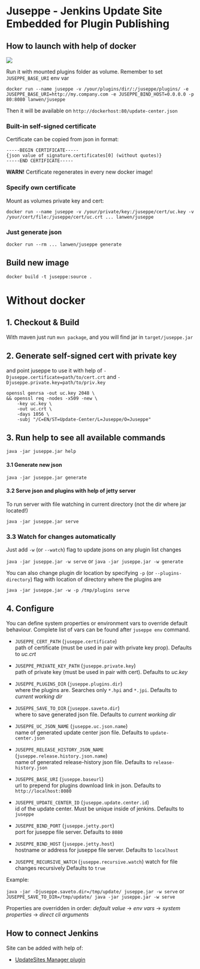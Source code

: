 # Juseppe - Jenkins Update Site Embedded for Plugin Publishing

## How to launch with help of docker
[![](https://badge.imagelayers.io/lanwen/juseppe:latest.svg)](https://imagelayers.io/?images=lanwen/juseppe:latest 'imagelayers.io')

Run it with mounted plugins folder as volume. Remember to set `JUSEPPE_BASE_URI` env var

```
docker run --name juseppe -v /your/plugins/dir/:/juseppe/plugins/ -e JUSEPPE_BASE_URI=http://my.company.com -e JUSEPPE_BIND_HOST=0.0.0.0 -p 80:8080 lanwen/juseppe
```

Then it will be available on `http://dockerhost:80/update-center.json`

### Built-in self-signed certificate

Certificate can be copied from json in format:

```
-----BEGIN CERTIFICATE-----
{json value of signature.certificates[0] (without quotes)}
-----END CERTIFICATE-----
```

**WARN!** Certificate regenerates in every new docker image!

### Specify own certificate

Mount as volumes private key and cert:

```
docker run --name juseppe -v /your/private/key:/juseppe/cert/uc.key -v /your/cert/file:/juseppe/cert/uc.crt ... lanwen/juseppe
```

### Just generate json

```
docker run --rm ... lanwen/juseppe generate
```

## Build new image  

`docker build -t juseppe:source .`

# Without docker

## 1. Checkout & Build 

With maven just run `mvn package`, and you will find jar in `target/juseppe.jar`

## 2. Generate self-signed cert with private key

and point juseppe to use it with help of `-Djuseppe.certificate=path/to/cert.crt` and `-Djuseppe.private.key=path/to/priv.key` 

```
openssl genrsa -out uc.key 2048 \
&& openssl req -nodes -x509 -new \
    -key uc.key \
    -out uc.crt \
    -days 1056 \
    -subj "/C=EN/ST=Update-Center/L=Juseppe/O=Juseppe"
```
 
## 3. Run help to see all available commands

`java -jar juseppe.jar help`

#### 3.1 Generate new json

`java -jar juseppe.jar generate`

#### 3.2 Serve json and plugins with help of jetty server

To run server with file watching in current directory (not the dir where jar located!)

`java -jar juseppe.jar serve`

### 3.3 Watch for changes automatically

Just add `-w` (or `--watch`) flag to update jsons on any plugin list changes

`java -jar juseppe.jar -w serve` or `java -jar juseppe.jar -w generate`

You can also change plugin dir location by specifying `-p` (or `--plugins-directory`) flag with location of directory where the plugins are

`java -jar juseppe.jar -w -p /tmp/plugins serve`


## 4. Configure 

You can define system properties or environment vars to override default behaviour. 
Complete list of vars can be found after `juseppe env` command.

- `JUSEPPE_CERT_PATH` (`juseppe.certificate`)   
  path of certificate (must be used in pair with private key prop). Defaults to *uc.crt* 

- `JUSEPPE_PRIVATE_KEY_PATH` (`juseppe.private.key`)   
  path of private key (must be used in pair with cert). Defaults to *uc.key*

- `JUSEPPE_PLUGINS_DIR` (`juseppe.plugins.dir`)   
  where the plugins are. Searches only `*.hpi` and `*.jpi`. Defaults to *current working dir*

- `JUSEPPE_SAVE_TO_DIR` (`juseppe.saveto.dir`)   
  where to save generated json file. Defaults to *current working dir*

- `JUSEPPE_UC_JSON_NAME` (`juseppe.uc.json.name`)   
  name of generated update center json file. Defaults to `update-center.json`

- `JUSEPPE_RELEASE_HISTORY_JSON_NAME` (`juseppe.release.history.json.name`)   
  name of generated release-history json file. Defaults to `release-history.json`

- `JUSEPPE_BASE_URI` (`juseppe.baseurl`)   
  url to prepend for plugins download link in json. Defaults to `http://localhost:8080`

- `JUSEPPE_UPDATE_CENTER_ID` (`juseppe.update.center.id`)   
  id of the update center. Must be unique inside of jenkins. Defaults to `juseppe`

- `JUSEPPE_BIND_PORT` (`juseppe.jetty.port`)   
  port for juseppe file server. Defaults to `8080`

- `JUSEPPE_BIND_HOST` (`juseppe.jetty.host`)   
  hostname or address for juseppe file server. Defaults to `localhost`

- `JUSEPPE_RECURSIVE_WATCH` (`juseppe.recursive.watch`)
  watch for file changes recursively Defaults to `true`

Example: 

`java -jar -Djuseppe.saveto.dir=/tmp/update/ juseppe.jar -w serve` or `JUSEPPE_SAVE_TO_DIR=/tmp/update/ java -jar juseppe.jar -w serve`

Properties are overridden in order: *default value* -> *env vars* -> *system properties* -> *direct cli arguments* 

## How to connect Jenkins

Site can be added with help of: 
    
- [UpdateSites Manager plugin](https://wiki.jenkins-ci.org/display/JENKINS/UpdateSites+Manager+plugin)
